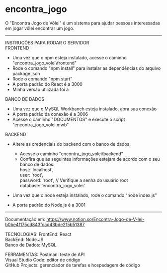 # encontra_jogo
O "Encontra Jogo de Vôlei" é um sistema para ajudar pessoas interessadas em jogar vôlei encontrar um jogo.

----------------------------------------  

INSTRUÇÕES PARA RODAR O SERVIDOR  
FRONTEND  
- Uma vez que o npm esteja instalado, acesse o caminho "encontra_jogo_volei\frontend"  
- Rode o comando "npm install" para instalar as dependências do arquivo package.json  
- Rode o comando "npm start"  
- A porta padrão do React é a 3000    
- Minha versão utilizada foi a    

BANCO DE DADOS
- Uma vez que o MySQL Workbanch esteja instalado, abra sua conexão  
- A porta padrão da conexão é a 3006  
- Acesse o caminho "DOCUMENTOS" e execute o script "encontra_jogo_volei.mwb"  

BACKEND  
- Altere as credenciais do backend com o banco de dados. 
    - Acesse o caminho "encontra_jogo_volei\backend"  
    - Confira que as seguintes informações estejam de acordo com o seu banco de dados:  
        host: 'localhost',  
        user: 'root',  
        password: 'root', // Verifique a senha do usuário root  
        database: 'encontra_jogo_volei'  

- Uma vez que o node esteja instalado, rode o comando "node index.js"  
- A porta padrão do Node.js é a 3001

----------------------------------------  

Documentação em:
https://www.notion.so/Encontra-Jogo-de-V-lei-b0be4f175cd843fcad43bde215b51387

TECNOLOGIAS:
FrontEnd: React  
BackEnd: Node.JS  
Banco de Dados: MySQL  

FERRAMENTAS:
Postman: teste de API  
Visual Studio Code: editor de código  
GitHub Projects: gerenciador de tarefas e hospedagem de código  
